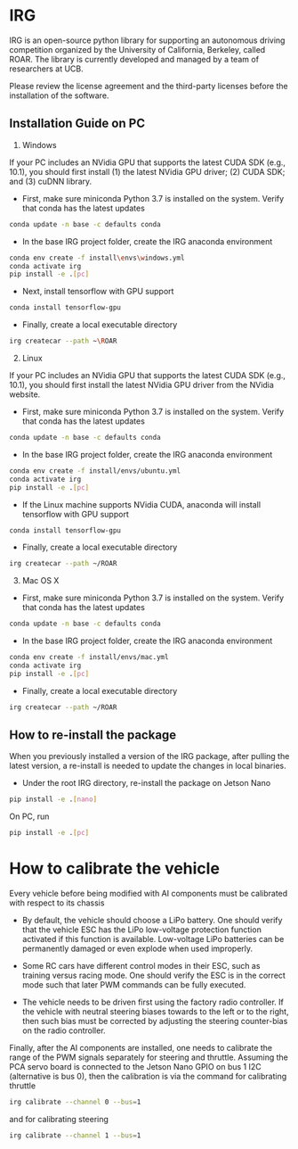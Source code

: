 # IRG

IRG is an open-source python library for supporting an autonomous driving competition organized by the University of California, Berkeley, called ROAR. The library is currently developed and managed by a team of researchers at UCB.

Please review the license agreement and the third-party licenses before the installation of the software.

## Installation Guide on PC

1. Windows

If your PC includes an NVidia GPU that supports the latest CUDA SDK (e.g., 10.1), you should first install (1) the latest NVidia GPU driver; (2) CUDA SDK; and (3) cuDNN library.

- First, make sure miniconda Python 3.7 is installed on the system. Verify that conda has the latest updates
```bash
conda update -n base -c defaults conda
```

- In the base IRG project folder, create the IRG anaconda environment
```bash
conda env create -f install\envs\windows.yml
conda activate irg
pip install -e .[pc]
```

- Next, install tensorflow with GPU support
```bash
conda install tensorflow-gpu
```

- Finally, create a local executable directory
```bash
irg createcar --path ~\ROAR
```

2. Linux

If your PC includes an NVidia GPU that supports the latest CUDA SDK (e.g., 10.1), you should first install the latest NVidia GPU driver from the NVidia website.

- First, make sure miniconda Python 3.7 is installed on the system. Verify that conda has the latest updates
```bash
conda update -n base -c defaults conda
```

- In the base IRG project folder, create the IRG anaconda environment
```bash
conda env create -f install/envs/ubuntu.yml
conda activate irg
pip install -e .[pc]
```

- If the Linux machine supports NVidia CUDA, anaconda will  install tensorflow with GPU support
```bash
conda install tensorflow-gpu
```

- Finally, create a local executable directory
```bash
irg createcar --path ~/ROAR
```

3. Mac OS X

- First, make sure miniconda Python 3.7 is installed on the system. Verify that conda has the latest updates
```bash
conda update -n base -c defaults conda
```

- In the base IRG project folder, create the IRG anaconda environment
```bash
conda env create -f install/envs/mac.yml
conda activate irg
pip install -e .[pc]
```

- Finally, create a local executable directory
```bash
irg createcar --path ~/ROAR
```

## How to re-install the package

When you previously installed a version of the IRG package, after pulling the latest version, a re-install is needed to update the changes in local binaries. 

- Under the root IRG directory, re-install the package on Jetson Nano
```bash
pip install -e .[nano]
```
On PC, run
```bash
pip install -e .[pc]
```

# How to calibrate the vehicle

Every vehicle before being modified with AI components must be calibrated with respect to its chassis

- By default, the vehicle should choose a LiPo battery. One should verify that the vehicle ESC has the LiPo low-voltage protection function activated if this function is available. Low-voltage LiPo batteries can be permanently damaged or even explode when used improperly.

- Some RC cars have different control modes in their ESC, such as training versus racing mode. One should verify the ESC is in the correct mode such that later PWM commands can be fully executed.

- The vehicle needs to be driven first using the factory radio controller. If the vehicle with neutral steering biases towards to the left or to the right, then such bias must be corrected by adjusting the steering counter-bias on the radio controller. 

Finally, after the AI components are installed, one needs to calibrate the range of the PWM signals separately for steering and thruttle. Assuming the PCA servo board is connected to the Jetson Nano GPIO on bus 1 I2C (alternative is bus 0), then the calibration is via the command for calibrating thruttle
```bash
irg calibrate --channel 0 --bus=1
```
and for calibrating steering
```bash
irg calibrate --channel 1 --bus=1
```